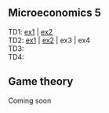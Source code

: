 
## Microeconomics 5

TD1: [ex1](https://mybinder.org/v2/gh/antoine-jacquet/mybinder/f410eb419874583a55d652a916c78344239baa4d?filepath=Teaching%2FMicro%C3%A9conomie%205%2Fmicro5-TD1-ex1.ipynb)
  \| [ex2](https://mybinder.org/v2/gh/antoine-jacquet/mybinder/f410eb419874583a55d652a916c78344239baa4d?filepath=Teaching%2FMicro%C3%A9conomie%205%2Fmicro5-TD1-ex2.ipynb)  
TD2: [ex1](https://mybinder.org/v2/gh/antoine-jacquet/mybinder/90fd09f6e1f3430cca5ea450d0b821dfd095cf54?filepath=Teaching%2FMicro%C3%A9conomie%205%2Fmicro5-TD2-ex1.ipynb)
  \| [ex2](https://mybinder.org/v2/gh/antoine-jacquet/mybinder/d5de96e1e7d03c919a694b8b28ed801b4fa5f616?filepath=Teaching%2FMicro%C3%A9conomie%205%2Fmicro5-TD2-ex2.ipynb)
  \| ex3
  \| ex4  
TD3:  
TD4:  

## Game theory

Coming soon


